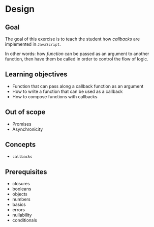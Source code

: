 # Design

## Goal

The goal of this exercise is to teach the student how _callbacks_ are implemented in `JavaScript`.

In other words: how _function_ can be passed as an argument to another function, then have them be called in order to control the flow of logic.

## Learning objectives

- Function that can pass along a callback function as an argument
- How to write a function that can be used as a callback
- How to compose functions with callbacks

## Out of scope

- Promises
- Asynchronicity

## Concepts

- `callbacks`

## Prerequisites

- closures
- booleans
- objects
- numbers
- basics
- errors
- nullability
- conditionals
